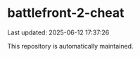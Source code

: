 # battlefront-2-cheat

Last updated: 2025-06-12 17:37:26

This repository is automatically maintained.
